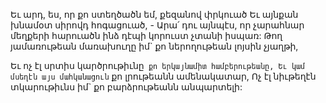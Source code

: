 
Եւ արդ, ես, որ քո ստեղծածն եմ, քեզանով
փրկուած
Եւ այնքան խնամօտ սիրովդ հոգացուած, -
Արա՛ դու այնպէս, որ չարահնար մեղքերի
հարուածն ինձ դէպի կորուստ չտանի իսպառ:
Թող յամառութեան մառախուղը իմ` քո
ներողութեան լոյսին չյաղթի,


Եւ ոչ էլ սրտիս կարծրութիւնը` քո երկայնամիտ
համբերութեանը,
Եւ կամ մսեղէն այս մահկանացուն` քո լրութեանն
ամենակատար,
Ոչ էլ նիւթեղէն տկարութիւնս իմ` քո
բարձրութեանն անպարտելի:
